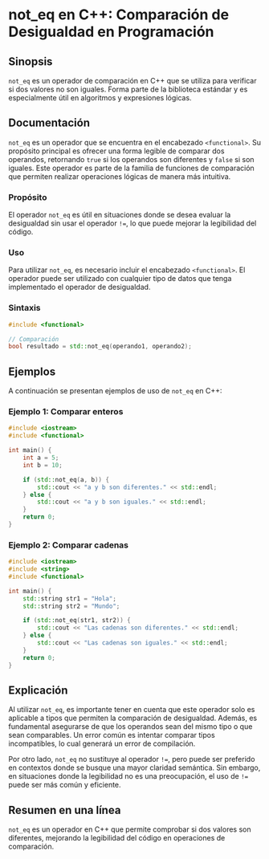 <!--
Meta Description: # not_eq en C++: Comparación de Desigualdad en Programación ## Sinopsis `not_eq` es un operador de comparación en C++ que se utiliza para verificar si...
Meta Keywords: std, not_eq, operador, que, son
-->

# not_eq en C++: Comparación de Desigualdad en Programación

## Sinopsis
`not_eq` es un operador de comparación en C++ que se utiliza para verificar si dos valores no son iguales. Forma parte de la biblioteca estándar y es especialmente útil en algoritmos y expresiones lógicas.

## Documentación
`not_eq` es un operador que se encuentra en el encabezado `<functional>`. Su propósito principal es ofrecer una forma legible de comparar dos operandos, retornando `true` si los operandos son diferentes y `false` si son iguales. Este operador es parte de la familia de funciones de comparación que permiten realizar operaciones lógicas de manera más intuitiva.

### Propósito
El operador `not_eq` es útil en situaciones donde se desea evaluar la desigualdad sin usar el operador `!=`, lo que puede mejorar la legibilidad del código.

### Uso
Para utilizar `not_eq`, es necesario incluir el encabezado `<functional>`. El operador puede ser utilizado con cualquier tipo de datos que tenga implementado el operador de desigualdad.

### Sintaxis
```cpp
#include <functional>

// Comparación
bool resultado = std::not_eq(operando1, operando2);
```

## Ejemplos
A continuación se presentan ejemplos de uso de `not_eq` en C++:

### Ejemplo 1: Comparar enteros
```cpp
#include <iostream>
#include <functional>

int main() {
    int a = 5;
    int b = 10;

    if (std::not_eq(a, b)) {
        std::cout << "a y b son diferentes." << std::endl;
    } else {
        std::cout << "a y b son iguales." << std::endl;
    }
    return 0;
}
```

### Ejemplo 2: Comparar cadenas
```cpp
#include <iostream>
#include <string>
#include <functional>

int main() {
    std::string str1 = "Hola";
    std::string str2 = "Mundo";

    if (std::not_eq(str1, str2)) {
        std::cout << "Las cadenas son diferentes." << std::endl;
    } else {
        std::cout << "Las cadenas son iguales." << std::endl;
    }
    return 0;
}
```

## Explicación
Al utilizar `not_eq`, es importante tener en cuenta que este operador solo es aplicable a tipos que permiten la comparación de desigualdad. Además, es fundamental asegurarse de que los operandos sean del mismo tipo o que sean comparables. Un error común es intentar comparar tipos incompatibles, lo cual generará un error de compilación.

Por otro lado, `not_eq` no sustituye al operador `!=`, pero puede ser preferido en contextos donde se busque una mayor claridad semántica. Sin embargo, en situaciones donde la legibilidad no es una preocupación, el uso de `!=` puede ser más común y eficiente.

## Resumen en una línea
`not_eq` es un operador en C++ que permite comprobar si dos valores son diferentes, mejorando la legibilidad del código en operaciones de comparación.